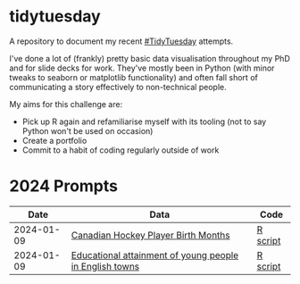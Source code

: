 # tidytuesday
A repository to document my recent [#TidyTuesday](https://github.com/rfordatascience/tidytuesday) attempts. 

I've done a lot of (frankly) pretty basic data visualisation throughout my PhD and for slide decks for work. They've mostly been in Python (with minor tweaks to seaborn or matplotlib functionality) and often fall short of communicating a story effectively to non-technical people. 

My aims for this challenge are:
* Pick up R again and refamiliarise myself with its tooling (not to say Python won't be used on occasion) 
* Create a portfolio
* Commit to a habit of coding regularly outside of work

# 2024 Prompts
| Date    | Data | Code | 
| -------- | ------- | ------- |
| 2024-01-09 | [Canadian Hockey Player Birth Months](https://github.com/rfordatascience/tidytuesday/blob/master/data/2024/2024-01-09/readme.md) | [R script](https://github.com/srshtiputcha/tidytuesday/blob/main/2024-01-09/20240109.R) |
| 2024-01-09 | [Educational attainment of young people in English towns](https://github.com/rfordatascience/tidytuesday/blob/master/data/2024/2024-01-23/readme.md) | [R script](https://github.com/srshtiputcha/tidytuesday/blob/main/2024-01-23/20240123.R) |
